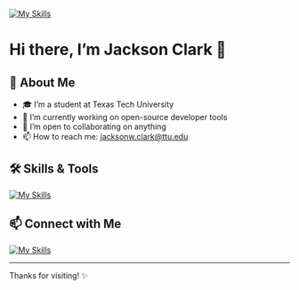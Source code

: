 [![My Skills](https://skillicons.dev/icons?i=vim,js,java,c,cpp,py,lua,git,github,css,html,swift)](https://skillicons.dev)



# Hi there, I’m Jackson Clark 👋

## 🚀 About Me
- 🎓 I’m a student at Texas Tech University  
- 🔭 I’m currently working on open-source developer tools  
- 👯 I’m open to collaborating on anything  
- 📫 How to reach me: [jacksonw.clark@ttu.edu](mailto:jacksonw.clark@ttu.edu)

## 🛠️ Skills & Tools
[![My Skills](https://skillicons.dev/icons?i=vim,js,java,c,cpp,py,lua,git,github,css,html,swift)](https://skillicons.dev)

## 📫 Connect with Me
[![My Skills](https://skillicons.dev/icons?i=linkedin)](https://www.linkedin.com/in/jackson-clark-73620a34b/)

---

Thanks for visiting! ✨
